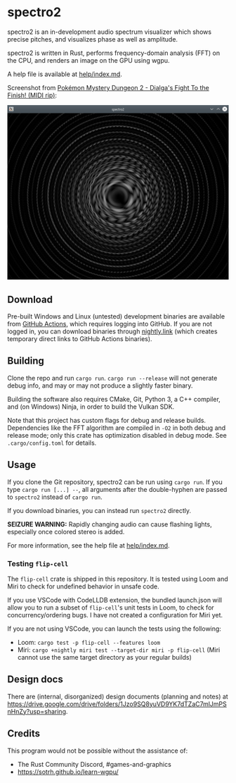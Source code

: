 # spectro2

spectro2 is an in-development audio spectrum visualizer which shows precise pitches, and visualizes phase as well as amplitude.

spectro2 is written in Rust, performs frequency-domain analysis (FFT) on the CPU, and renders an image on the GPU using wgpu.

A help file is available at [help/index.md](help/index.md).

Screenshot from [Pokémon Mystery Dungeon 2 - Dialga's Fight To the Finish! (MIDI rip)](https://www.youtube.com/watch?v=ytLzeQNiJDs):

![Screenshot of spectro2](help/images/spectro2.png)

## Download

Pre-built Windows and Linux (untested) development binaries are available from [GitHub Actions](https://github.com/nyanpasu64/spectro2/actions), which requires logging into GitHub. If you are not logged in, you can download binaries through [nightly.link](https://nightly.link/nyanpasu64/spectro2/workflows/rust/master) (which creates temporary direct links to GitHub Actions binaries).

## Building

Clone the repo and run `cargo run`. `cargo run --release` will not generate debug info, and may or may not produce a slightly faster binary.

Building the software also requires CMake, Git, Python 3, a C++ compiler, and (on Windows) Ninja, in order to build the Vulkan SDK.

Note that this project has custom flags for debug and release builds. Dependencies like the FFT algorithm are compiled in `-O2` in both debug and release mode; only this crate has optimization disabled in debug mode. See `.cargo/config.toml` for details.

## Usage

If you clone the Git repository, spectro2 can be run using `cargo run`. If you type `cargo run [...] --`, all arguments after the double-hyphen are passed to `spectro2` instead of `cargo run`.

If you download binaries, you can instead run `spectro2` directly.

**SEIZURE WARNING:** Rapidly changing audio can cause flashing lights, especially once colored stereo is added.

For more information, see the help file at [help/index.md](help/index.md).

### Testing `flip-cell`

The `flip-cell` crate is shipped in this repository. It is tested using Loom and Miri to check for undefined behavior in unsafe code.

If you use VSCode with CodeLLDB extension, the bundled launch.json will allow you to run a subset of `flip-cell`'s unit tests in Loom, to check for concurrency/ordering bugs. I have not created a configuration for Miri yet.

If you are not using VSCode, you can launch the tests using the following:

- Loom: `cargo test -p flip-cell --features loom`
- Miri: `cargo +nightly miri test --target-dir miri -p flip-cell` (Miri cannot use the same target directory as your regular builds)

## Design docs

There are (internal, disorganized) design documents (planning and notes) at https://drive.google.com/drive/folders/1Jzo9SQ8yuVD9YK7dTZaC7mlJmPSnHnZy?usp=sharing.

## Credits

This program would not be possible without the assistance of:

- The Rust Community Discord, #games-and-graphics
- https://sotrh.github.io/learn-wgpu/
